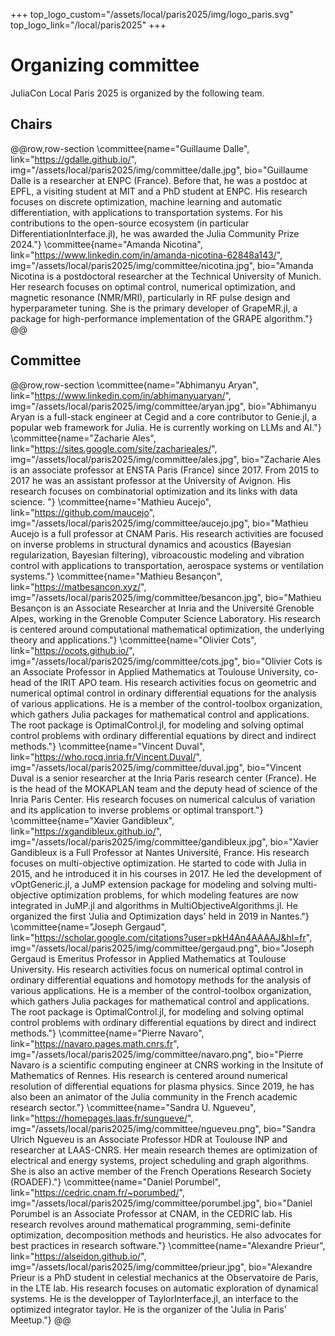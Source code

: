 +++
top_logo_custom="/assets/local/paris2025/img/logo_paris.svg"
top_logo_link="/local/paris2025"
+++

# Organizing committee

JuliaCon Local Paris 2025 is organized by the following team.

## Chairs

@@row,row-section
\committee{name="Guillaume Dalle", link="https://gdalle.github.io/", img="/assets/local/paris2025/img/committee/dalle.jpg", bio="Guillaume Dalle is a researcher at ENPC (France). Before that, he was a postdoc at EPFL, a visiting student at MIT and a PhD student at ENPC. His research focuses on discrete optimization, machine learning and automatic differentiation, with applications to transportation systems. For his contributions to the open-source ecosystem (in particular DifferentiationInterface.jl), he was awarded the Julia Community Prize 2024."}
\committee{name="Amanda Nicotina", link="https://www.linkedin.com/in/amanda-nicotina-62848a143/", img="/assets/local/paris2025/img/committee/nicotina.jpg", bio="Amanda Nicotina is a postdoctoral researcher at the Technical University of Munich. Her research focuses on optimal control, numerical optimization, and magnetic resonance (NMR/MRI), particularly in RF pulse design and hyperparameter tuning. She is the primary developer of GrapeMR.jl, a package for high-performance implementation of the GRAPE algorithm."}
@@

## Committee

@@row,row-section
\committee{name="Abhimanyu Aryan", link="https://www.linkedin.com/in/abhimanyuaryan/", img="/assets/local/paris2025/img/committee/aryan.jpg", bio="Abhimanyu Aryan is a full-stack engineer at Cegid and a core contributor to Genie.jl, a popular web framework for Julia. He is currently working on LLMs and AI."}
\committee{name="Zacharie Ales", link="https://sites.google.com/site/zacharieales/", img="/assets/local/paris2025/img/committee/ales.jpg", bio="Zacharie Ales is an associate professor at ENSTA Paris (France) since 2017. From 2015 to 2017 he was an assistant professor at the University of Avignon. His research focuses on combinatorial optimization and its links with data science. "}
\committee{name="Mathieu Aucejo", link="https://github.com/maucejo", img="/assets/local/paris2025/img/committee/aucejo.jpg", bio="Mathieu Aucejo is a full professor at CNAM Paris. His research activities are focused on inverse problems in structural dynamics and acoustics (Bayesian regularization, Bayesian filtering), vibroacoustic modeling and vibration control with applications to transportation, aerospace systems or ventilation systems."}
\committee{name="Mathieu Besançon", link="https://matbesancon.xyz/", img="/assets/local/paris2025/img/committee/besancon.jpg", bio="Mathieu Besançon is an Associate Researcher at Inria and the Université Grenoble Alpes, working in the Grenoble Computer Science Laboratory. His research is centered around computational mathematical optimization, the underlying theory and applications."}
\committee{name="Olivier Cots", link="https://ocots.github.io/", img="/assets/local/paris2025/img/committee/cots.jpg", bio="Olivier Cots is an Associate Professor in Applied Mathematics at Toulouse University, co-head of the IRIT APO team. His research activities focus on geometric and numerical optimal control in ordinary differential equations for the analysis of various applications. He is a member of the control-toolbox organization, which gathers Julia packages for mathematical control and applications. The root package is OptimalControl.jl, for modeling and solving optimal control problems with ordinary differential equations by direct and indirect methods."}
\committee{name="Vincent Duval", link="https://who.rocq.inria.fr/Vincent.Duval/", img="/assets/local/paris2025/img/committee/duval.jpg", bio="Vincent Duval is a senior researcher at the Inria Paris research center (France). He is the head of the MOKAPLAN team and the deputy head of science of the Inria Paris Center. His research focuses on numerical calculus of variation and its application to inverse problems or optimal transport."}
\committee{name="Xavier Gandibleux", link="https://xgandibleux.github.io/", img="/assets/local/paris2025/img/committee/gandibleux.jpg", bio="Xavier Gandibleux is a Full Professor at Nantes Université, France. His research focuses on multi-objective optimization. He started to code with Julia in 2015, and he introduced it in his courses in 2017. He led the development of vOptGeneric.jl, a JuMP extension package for modeling and solving multi-objective optimization problems, for which modeling features are now integrated in JuMP.jl and algorithms in MultiObjectiveAlgorithms.jl. He organized the first 'Julia and Optimization days' held in 2019 in Nantes."}
\committee{name="Joseph Gergaud", link="https://scholar.google.com/citations?user=pkH4An4AAAAJ&hl=fr", img="/assets/local/paris2025/img/committee/gergaud.png", bio="Joseph Gergaud is Emeritus Professor in Applied Mathematics at Toulouse University. His research activities focus on numerical optimal control in ordinary differential equations and homotopy methods for the analysis of various applications. He is a member of the control-toolbox organization, which gathers Julia packages for mathematical control and applications. The root package is OptimalControl.jl, for modeling and solving optimal control problems with ordinary differential equations by direct and indirect methods."}
\committee{name="Pierre Navaro", link="https://navaro.pages.math.cnrs.fr", img="/assets/local/paris2025/img/committee/navaro.png", bio="Pierre Navaro is a scientific computing engineer at CNRS working in the Insitute of Mathematics of Rennes. His research is centered around numerical resolution of differential equations for plasma physics. Since 2019,  he has also been an animator of the Julia community in the French academic research sector."}
\committee{name="Sandra U. Ngueveu", link="https://homepages.laas.fr/sungueve/", img="/assets/local/paris2025/img/committee/ngueveu.png", bio="Sandra Ulrich Ngueveu is an Associate Professor HDR at Toulouse INP and researcher at LAAS-CNRS. Her meain research themes are optimization of electrical and energy systems, project scheduling and graph algorithms. She is also an active member of the French Operations Research Society (ROADEF)."}
\committee{name="Daniel Porumbel", link="https://cedric.cnam.fr/~porumbed/", img="/assets/local/paris2025/img/committee/porumbel.jpg", bio="Daniel Porumbel is an Associate Professor at CNAM, in the CEDRIC lab. His research revolves around mathematical programming, semi-definite optimization, decomposition methods and heuristics. He also advocates for best practices in research software."}
\committee{name="Alexandre Prieur", link="https://alseidon.github.io/", img="/assets/local/paris2025/img/committee/prieur.jpg", bio="Alexandre Prieur is a PhD student in celestial mechanics at the Observatoire de Paris, in the LTE lab. His research focuses on automatic exploration of dynamical systems. He is the developper of TaylorInterface.jl, an interface to the optimized integrator taylor. He is the organizer of the 'Julia in Paris' Meetup."}
@@